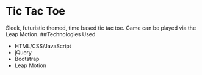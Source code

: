# Tic Tac Toe
Sleek, futuristic themed, time based tic tac toe. Game can be played via the Leap Motion.
##Technologies Used
- HTML/CSS/JavaScript
- jQuery
- Bootstrap
- Leap Motion